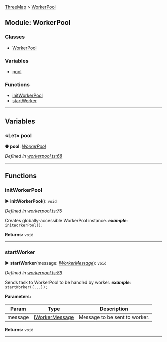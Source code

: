 [ThreeMap](api-readme.md) > [WorkerPool](api-modules-workerpool.md)



## Module: WorkerPool

### Classes

* [WorkerPool](api-classes-workerpool.workerpool-1.md)


### Variables

* [pool](api-modules-workerpool.md#pool)


### Functions

* [initWorkerPool](api-modules-workerpool.md#initworkerpool)
* [startWorker](api-modules-workerpool.md#startworker)



---
## Variables
<a id="pool"></a>

### «Let» pool

**●  pool**:  *[WorkerPool](api-classes-workerpool.workerpool-1.md)* 

*Defined in [workerpool.ts:68](https://github.com/areknawo/Three-Map/blob/41e1f78/src/workerpool.ts#L68)*





___


## Functions
<a id="initworkerpool"></a>

###  initWorkerPool

► **initWorkerPool**(): `void`



*Defined in [workerpool.ts:75](https://github.com/areknawo/Three-Map/blob/41e1f78/src/workerpool.ts#L75)*



Creates globally-accessible WorkerPool instance.
*__example__*: `initWorkerPool();`





**Returns:** `void`





___

<a id="startworker"></a>

###  startWorker

► **startWorker**(message: *[IWorkerMessage](api-interfaces-interfaces.iworkermessage.md)*): `void`



*Defined in [workerpool.ts:89](https://github.com/areknawo/Three-Map/blob/41e1f78/src/workerpool.ts#L89)*



Sends task to WorkerPool to be handled by worker.
*__example__*: `startWorker({...});`



**Parameters:**

| Param | Type | Description |
| ------ | ------ | ------ |
| message | [IWorkerMessage](api-interfaces-interfaces.iworkermessage.md)   |  Message to be sent to worker. |





**Returns:** `void`





___


